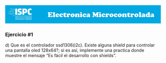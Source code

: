 ![logo](/assets/encabezado.png)

### Ejercicio #1

d) Que es el controlador ssd1306(i2c). Existe alguna shield para controlar una pantalla oled 128x64?; si es así, implemente una practica donde muestre el mensaje “Es fácil el desarrollo con shields”.  